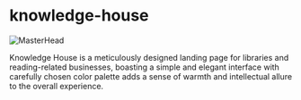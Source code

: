 # knowledge-house

![MasterHead](https://cdna.artstation.com/p/assets/images/images/015/412/288/original/alexandra-vezhnovets-library.gif?1548239266)

<p>
Knowledge House is a meticulously designed landing page for libraries and reading-related businesses, boasting a simple and elegant interface with carefully chosen color palette adds a sense of warmth and intellectual allure to the overall experience.
</p>
